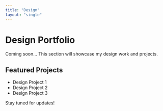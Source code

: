 ```yaml
---
title: "Design"
layout: "single"
---
```


# Design Portfolio

Coming soon... This section will showcase my design work and projects.

## Featured Projects

- Design Project 1
- Design Project 2
- Design Project 3

Stay tuned for updates!
